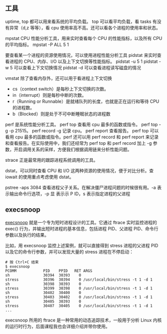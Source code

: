 ## 工具

uptime, top 都可以用来看系统的平均负载。
top 可以看平均负载，看 tasks 有没有异常（d,z 等等），看 cpu 使用率高不高。还可以看各个进程的使用率和状态。

mpstat CPU 性能分析工具，用来实时查看每个 CPU 的性能指标，以及所有 CPU 的平均指标。
mpstat -P ALL 5 1

要查看某一个进程的资源使用情况，可以使用进程性能分析工具 pidstat 来实时查看进程的 CPU、内存、I/O 以及上下文切换等性能指标。
pidstat -u 5 1
pidstat -w 5 可以查看上下文切换情况
pidstat -d 可以查看进程读写磁盘的情况

vmstat 除了查看内存外，还可以用于看进程上下文切换

- cs（context switch）是每秒上下文切换的次数。
- in（interrupt）则是每秒中断的次数。
- r（Running or Runnable）是就绪队列的长度，也就是正在运行和等待 CPU 的进程数。
- b（Blocked）则是处于不可中断睡眠状态的进程数

perf 是系统性能分析工具。
perf top 查看用 cpu 最多的函数或指令。
perf top -g -p 21515。
perf record -g 记录 cpu。
perf report 查看报告。
perf top 可以看用 cpu 最多的函数或指令。perf 还可以用 perf record 和 perf report 来记录和查看报告。在实际使用中，我们还经常为 perf top 和 perf record 加上 -g 参数，开启调用关系的采样，方便我们根据调用链来分析性能问题。

strace 正是最常用的跟踪进程系统调用的工具。

dstat，可以同时查看 CPU 和 I/O 这两种资源的使用情况，便于对比分析。查 iowait 的使用重点考虑使用 dstat。

pstree -aps 3084 查看进程父子关系。在解决僵尸进程问题的时候很有用。-a 表示输出命令行选项，-p 显 表示示 P ID，s 表示指定进程的父进程

## execsnoop

[execsnoop](https://github.com/brendangregg/perf-tools/blob/master/execsnoop) 就是一个专为短时进程设计的工具。它通过 ftrace 实时监控进程的 exec() 行为，并输出短时进程的基本信息，包括进程 PID、父进程 PID、命令行参数以及执行的结果。

比如，用 execsnoop 监控上述案例，就可以直接得到 stress 进程的父进程 PID 以及它的命令行参数，并可以发现大量的 stress 进程在不停启动：

    # 按 Ctrl+C 结束
    $ execsnoop
    PCOMM            PID    PPID   RET ARGS
    sh               30394  30393    0
    stress           30396  30394    0 /usr/local/bin/stress -t 1 -d 1
    sh               30398  30393    0
    stress           30399  30398    0 /usr/local/bin/stress -t 1 -d 1
    sh               30402  30400    0
    stress           30403  30402    0 /usr/local/bin/stress -t 1 -d 1
    sh               30405  30393    0
    stress           30407  30405    0 /usr/local/bin/stress -t 1 -d 1
    ...

execsnoop 所用的 ftrace 是一种常用的动态追踪技术，一般用于分析 Linux 内核的运行时行为，后面课程我也会详细介绍并带你使用。
